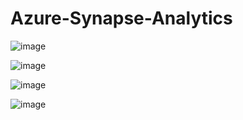 # Azure-Synapse-Analytics

![image](https://github.com/user-attachments/assets/0a0cbcd0-a670-4054-b891-7f2d0094eee5)

![image](https://github.com/user-attachments/assets/d3937218-8694-4623-ac92-829eaa653eae)

![image](https://github.com/user-attachments/assets/98d00717-1f5c-438b-90eb-30fabbd8172e)

![image](https://github.com/user-attachments/assets/cbf9278c-4192-4301-b4c2-bd487c41f378)



